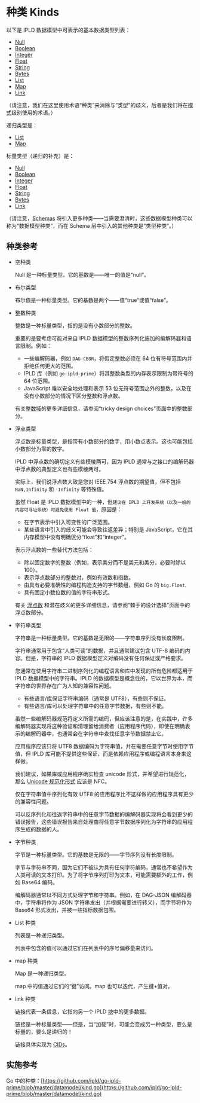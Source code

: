 # 种类 Kinds
以下是 IPLD 数据模型中可表示的基本数据类型列表：

- [Null](https://ipld.io/docs/data-model/kinds/#null-kind)
- [Boolean](https://ipld.io/docs/data-model/kinds/#boolean-kind)
- [Integer](https://ipld.io/docs/data-model/kinds/#integer-kind)
- [Float](https://ipld.io/docs/data-model/kinds/#float-kind)
- [String](https://ipld.io/docs/data-model/kinds/#string-kind)
- [Bytes](https://ipld.io/docs/data-model/kinds/#bytes-kind)
- [List](https://ipld.io/docs/data-model/kinds/#list-kind)
- [Map](https://ipld.io/docs/data-model/kinds/#map-kind)
- [Link](https://ipld.io/docs/data-model/kinds/#link-kind)

（请注意，我们在这里使用术语“种类”来消除与“类型”的歧义，后者是我们将在[模式](https://ipld.io/docs/schemas/)级别使用的术语。）

递归类型是：

- [List](https://ipld.io/docs/data-model/kinds/#list-kind)
- [Map](https://ipld.io/docs/data-model/kinds/#map-kind)

标量类型（递归的补充）是：

- [Null](https://ipld.io/docs/data-model/kinds/#null-kind)
- [Boolean](https://ipld.io/docs/data-model/kinds/#boolean-kind)
- [Integer](https://ipld.io/docs/data-model/kinds/#integer-kind)
- [Float](https://ipld.io/docs/data-model/kinds/#float-kind)
- [String](https://ipld.io/docs/data-model/kinds/#string-kind)
- [Bytes](https://ipld.io/docs/data-model/kinds/#bytes-kind)
- [Link](https://ipld.io/docs/data-model/kinds/#link-kind)

（请注意，[Schemas](https://ipld.io/docs/schemas/) 将引入更多种类——当需要澄清时，这些数据模型种类可以称为“数据模型种类”，而在 Schema 层中引入的其他种类是“类型种类”。）

## 种类参考
- 空种类

	Null 是一种标量类型。它的基数是——唯一的值是“null”。
- 布尔类型

	布尔值是一种标量类型。它的基数是两个——值“true”或值“false”。
- 整数种类

	整数是一种标量类型，指的是没有小数部分的整数。

	重要的是要考虑可能对来自 IPLD 数据模型的整数序列化施加的编解码器和语言限制。例如：

	- 一些编解码器，例如 `DAG-CBOR`，将假定整数必须在 64 位有符号范围内并拒绝任何更大的范围。
	- IPLD 库（例如 `go-ipld-prime`）将其整数类型的内存表示限制为带符号的 64 位范围。
	- JavaScript 难以安全地处理和表示 53 位无符号范围之外的整数，以及在没有小数部分的情况下区分整数和浮点数。

	有关[整数域](https://ipld.io/design/tricky-choices/numeric-domain/#integers)的更多详细信息，请参阅“tricky design choices”页面中的整数部分。
- 浮点类型

	浮点数是标量类型，是指带有小数部分的数字，用小数点表示。这也可能包括小数部分为零的数字。

	IPLD 中浮点数的确切定义有些模棱两可，因为 IPLD 通常与之接口的编解码器中浮点数的典型定义也有些模棱两可。

	实际上，我们说浮点数大致是您对 IEEE 754 浮点数的期望值，但不包括 `NaN,Infinity` 和 `-Infinity` 等特殊值。

	虽然 Float 是 IPLD 数据模型中的一种，但`建议在 IPLD 上开发系统（以及一般的内容可寻址系统）时避免使用 Float 值`，原因是：

	- 在字节表示中引入可变性的广泛范围。
	- 某些语言中引入的歧义可能会导致往返差异；特别是 JavaScript，它在其内存模型中没有明确区分“float”和“integer”。

	表示浮点数的一些替代方法包括：
	
	- 除以固定数字的整数（例如，表示美分而不是美元和美分，必要时除以 100）。
	- 表示浮点数部分的整数对，例如有效数和指数。
	- 由具有必要准确性的编程构造支持的字节数组，例如 Go 的 `big.Float`.
	- 具有固定小数位数的值的字符串形式。

	有关 [浮点数](https://ipld.io/design/tricky-choices/numeric-domain/#floating-point) 和潜在歧义的更多详细信息，请参阅“棘手的设计选择”页面中的浮点数部分。

- 字符串类型

	字符串是一种标量类型。它的基数是无限的——字符串序列没有长度限制。

	字符串通常用于包含“人类可读”的数据，并且通常建议包含 UTF-8 编码的内容。但是，字符串的 IPLD 数据模型定义对编码没有任何保证或严格要求。

	您通常在使用字符串二进制序列化的编程语言和库中发现的所有危险都适用于 IPLD 数据模型中的字符串。IPLD 的数据模型是概念性的，它以世界为本，而字符串的世界存在广为人知的兼容性问题。

	- 有些语言/库保证字符串编码（通常是 UTF8），有些则不保证。
	- 有些语言/库可以处理字符串中的任意字节数据，有些则不能。

	虽然一些编解码器规范将定义所需的编码，但应该注意的是，在实践中，许多编解码器实现将这种验证和清理留给消费者（应用程序代码），即使在明确表示的编解码器中，也通常会在字符串中查找任意字节数据禁止它。

	应用程序应该只将 UTF8 数据编码为字符串值，并在需要任意字节时使用字节值，但 IPLD 库可能不提供这些保证，而是依赖应用程序或编程语言本身来这样做。

	我们建议，如果库或应用程序确实检查 unicode 形式，并希望进行规范化，那么 [Unicode 规范化形式](http://www.unicode.org/reports/tr15/) 应该是 NFC。

	仅在字符串值中序列化有效 UTF8 的应用程序比不这样做的应用程序具有更少的兼容性问题。

	可以反序列化和往返字符串中的任意字节数据的编解码器实现将会看到更少的错误报告，这些错误报告来自处理由将任意字节数据序列化为字符串的应用程序生成的数据的人。
- 字节种类

	字节是一种标量类型。它的基数是无限的——字节序列没有长度限制。

	字节与字符串不同，因为它们不被认为具有任何字符编码，通常也不希望作为人类可读的文本打印。为了将字节序列打印为文本，可能需要额外的工作，例如 Base64 编码。

	编解码器通常以不同方式处理字节和字符串。例如，在 DAG-JSON 编解码器中，字符串将作为 JSON 字符串发出（并根据需要进行转义），而字节将作为 Base64 形式发出，并被一些指标数据包围。
- List 种类

	列表是一种递归类型。

	列表中包含的值可以通过它们在列表中的序号偏移量来访问。
- map 种类

	Map 是一种递归类型。

	map 中的值通过它们的“键”访问。map 也可以迭代，产生键+值对。
- link 种类

	链接代表一条信息，它指向另一个 IPLD [块](https://ipld.io/glossary/#block)中的更多数据。

	链接是一种标量类型——但是，当“加载”时，可能会变成另一种类型，要么是标量的，要么是递归的！

	链接具体实现为 [CIDs](https://ipld.io/glossary/#cid)。

## 实施参考
Go 中的种类：[https://github.com/ipld/go-ipld-prime/blob/master/datamodel/kind.go](https://github.com/ipld/go-ipld-prime/blob/master/datamodel/kind.go)
